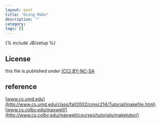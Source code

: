 ```yaml
---
layout: post
title: "Using Make"
description: ""
category: 
tags: []
---
```

{% include JB/setup %}
## License
this file is published under [(CC) BY-NC-SA](http://creativecommons.org/licenses/by-nc-sa/3.0/)

## reference
[www.cs.umd.edu](http://www.cs.umd.edu/class/fall2002/cmsc214/Tutorial/makefile.html)
[www.cs.colby.edu/maxwell/](http://www.cs.colby.edu/maxwell/courses/tutorials/maketutor/)
